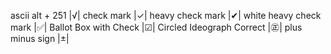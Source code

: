 ascii alt + 251           |√|
check mark                |✓|
heavy check mark          |✔|
white heavy check mark    |✅|
Ballot Box with Check     |☑|
Circled Ideograph Correct |㊣|
plus minus sign           |±|
